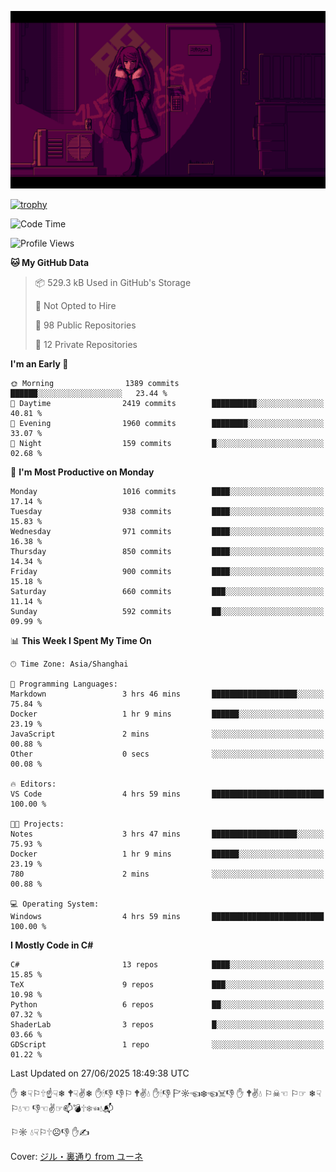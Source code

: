 ![](imgs/main.png)

[![trophy](https://github-profile-trophy.vercel.app/?username=NeilKleistGao&theme=dracula)](https://github.com/ryo-ma/github-profile-trophy)

<!--START_SECTION:waka-->
![Code Time](http://img.shields.io/badge/Code%20Time-1%2C787%20hrs%2024%20mins-blue)

![Profile Views](http://img.shields.io/badge/Profile%20Views-0-blue)

**🐱 My GitHub Data** 

> 📦 529.3 kB Used in GitHub's Storage 
 > 
> 🚫 Not Opted to Hire
 > 
> 📜 98 Public Repositories 
 > 
> 🔑 12 Private Repositories 
 > 
**I'm an Early 🐤** 

```text
🌞 Morning                1389 commits        ██████░░░░░░░░░░░░░░░░░░░   23.44 % 
🌆 Daytime                2419 commits        ██████████░░░░░░░░░░░░░░░   40.81 % 
🌃 Evening                1960 commits        ████████░░░░░░░░░░░░░░░░░   33.07 % 
🌙 Night                  159 commits         █░░░░░░░░░░░░░░░░░░░░░░░░   02.68 % 
```
📅 **I'm Most Productive on Monday** 

```text
Monday                   1016 commits        ████░░░░░░░░░░░░░░░░░░░░░   17.14 % 
Tuesday                  938 commits         ████░░░░░░░░░░░░░░░░░░░░░   15.83 % 
Wednesday                971 commits         ████░░░░░░░░░░░░░░░░░░░░░   16.38 % 
Thursday                 850 commits         ████░░░░░░░░░░░░░░░░░░░░░   14.34 % 
Friday                   900 commits         ████░░░░░░░░░░░░░░░░░░░░░   15.18 % 
Saturday                 660 commits         ███░░░░░░░░░░░░░░░░░░░░░░   11.14 % 
Sunday                   592 commits         ██░░░░░░░░░░░░░░░░░░░░░░░   09.99 % 
```


📊 **This Week I Spent My Time On** 

```text
🕑︎ Time Zone: Asia/Shanghai

💬 Programming Languages: 
Markdown                 3 hrs 46 mins       ███████████████████░░░░░░   75.84 % 
Docker                   1 hr 9 mins         ██████░░░░░░░░░░░░░░░░░░░   23.19 % 
JavaScript               2 mins              ░░░░░░░░░░░░░░░░░░░░░░░░░   00.88 % 
Other                    0 secs              ░░░░░░░░░░░░░░░░░░░░░░░░░   00.08 % 

🔥 Editors: 
VS Code                  4 hrs 59 mins       █████████████████████████   100.00 % 

🐱‍💻 Projects: 
Notes                    3 hrs 47 mins       ███████████████████░░░░░░   75.93 % 
Docker                   1 hr 9 mins         ██████░░░░░░░░░░░░░░░░░░░   23.19 % 
780                      2 mins              ░░░░░░░░░░░░░░░░░░░░░░░░░   00.88 % 

💻 Operating System: 
Windows                  4 hrs 59 mins       █████████████████████████   100.00 % 
```

**I Mostly Code in C#** 

```text
C#                       13 repos            ████░░░░░░░░░░░░░░░░░░░░░   15.85 % 
TeX                      9 repos             ███░░░░░░░░░░░░░░░░░░░░░░   10.98 % 
Python                   6 repos             ██░░░░░░░░░░░░░░░░░░░░░░░   07.32 % 
ShaderLab                3 repos             █░░░░░░░░░░░░░░░░░░░░░░░░   03.66 % 
GDScript                 1 repo              ░░░░░░░░░░░░░░░░░░░░░░░░░   01.22 % 
```




 Last Updated on 27/06/2025 18:49:38 UTC
<!--END_SECTION:waka-->

✋ ❄☟⚐🕆☝☟❄ 🕈☟✌❄ ✋🕯👎 👎⚐ 🕈✌💧 ✋🕯👎 🏱☼☜❄☜☠👎 ✋ 🕈✌💧 ⚐☠☜ ⚐☞ ❄☟⚐💧☜ 👎☜✌☞📫💣🕆❄☜💧📬

⚐☼ 💧☟⚐🕆☹👎 ✋✍

Cover: [ジル・裏通り from ユーネ](https://www.pixiv.net/artworks/62127066)
